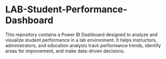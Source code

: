 # LAB-Student-Performance-Dashboard
This repository contains a Power BI Dashboard designed to analyze and visualize student performance in a lab environment. It helps instructors, administrators, and education analysts track performance trends, identify areas for improvement, and make data-driven decisions.
